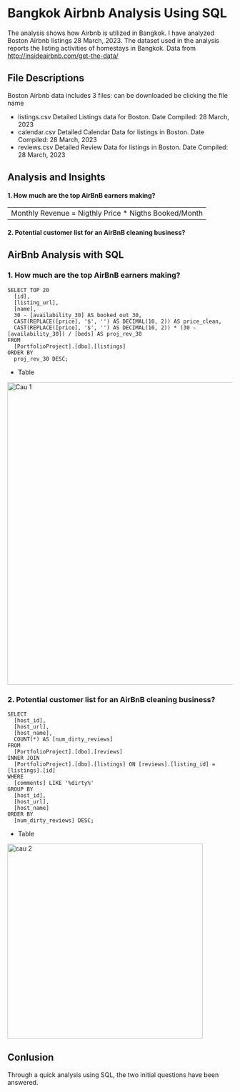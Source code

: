 # Bangkok Airbnb Analysis Using SQL

The analysis shows how Airbnb is utilized in Bangkok. I have analyzed Boston Airbnb listings 28 March, 2023. The dataset used in the analysis reports the listing activities of homestays in Bangkok. 
Data from http://insideairbnb.com/get-the-data/

## File Descriptions
Boston Airbnb data includes 3 files: can be downloaded be clicking the file name
   - listings.csv Detailed Listings data for Boston. Date Compiled: 28 March, 2023
   - calendar.csv Detailed Calendar Data for listings in Boston. Date Compiled: 28 March, 2023
   - reviews.csv Detailed Review Data for listings in Boston. Date Compiled: 28 March, 2023
## Analysis and Insights

#### 1. How much are the top AirBnB earners making?
<table>
<tr>
<td>
Monthly Revenue = Nigthly Price * Nigths Booked/Month
</td>
</tr>
</table>

#### 2. Potential customer list for an AirBnB cleaning business?

## AirBnb Analysis with SQL
### 1. How much are the top AirBnB earners making?
    SELECT TOP 20
      [id],
      [listing_url],
      [name],
      30 - [availability_30] AS booked_out_30,
      CAST(REPLACE([price], '$', '') AS DECIMAL(10, 2)) AS price_clean,
      CAST(REPLACE([price], '$', '') AS DECIMAL(10, 2)) * (30 - [availability_30]) / [beds] AS proj_rev_30
    FROM
      [PortfolioProject].[dbo].[listings]
    ORDER BY
      proj_rev_30 DESC;
      
 - Table 
 <img width="678" alt="Cau 1" src="https://github.com/im-hienmai/Bangkok_Airbnb_Analysis_SQL/assets/131462914/cd81e0c3-f3c4-48f6-a16c-08249ff8700f">

### 2. Potential customer list for an AirBnB cleaning business?
    SELECT 
      [host_id],
      [host_url],
      [host_name],
      COUNT(*) AS [num_dirty_reviews]
    FROM 
      [PortfolioProject].[dbo].[reviews]
    INNER JOIN 
      [PortfolioProject].[dbo].[listings] ON [reviews].[listing_id] = [listings].[id]
    WHERE 
      [comments] LIKE '%dirty%'
    GROUP BY 
      [host_id],
      [host_url],
      [host_name]
    ORDER BY 
      [num_dirty_reviews] DESC;
      
  - Table 
  <img width="437" alt="cau 2" src="https://github.com/im-hienmai/Bangkok_Airbnb_Analysis_SQL/assets/131462914/ae1f817b-eb77-44d0-a4b1-df058a08b086">
  
 ## Conlusion
 Through a quick analysis using SQL, the two initial questions have been answered.
